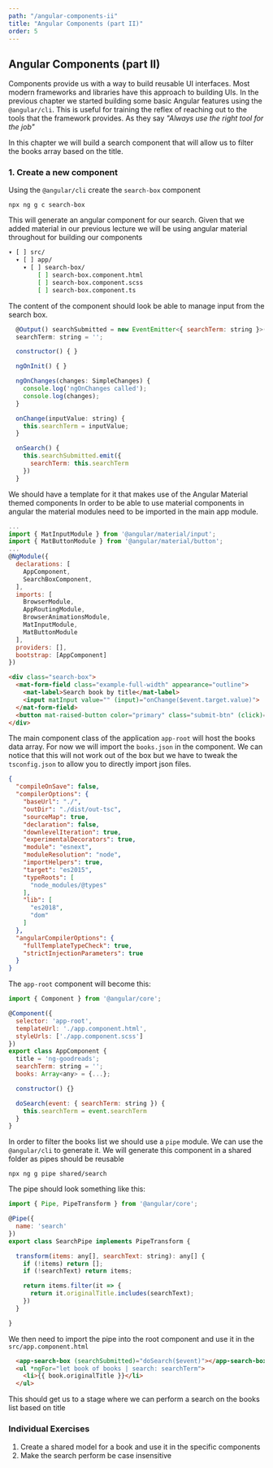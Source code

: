 ```yaml
---
path: "/angular-components-ii"
title: "Angular Components (part II)"
order: 5
---
```


## Angular Components (part II)

Components provide us with a way to build reusable UI interfaces. Most modern frameworks and libraries have 
this approach to building UIs.
In the previous chapter we started building some basic Angular features using the `@angular/cli`. This is useful 
for training the reflex of reaching out to the tools that the framework provides. As they say _"Always use the right tool for the job"_

In this chapter we will build a search component that will allow us to filter the books array based on the 
title.

### 1. Create a new component

Using the `@angular/cli` create the `search-box` component

`npx ng g c search-box`

This will generate an angular component for our search. Given that we added material in our previous 
lecture we will be using angular material throughout for building our components
```bash
▾ [ ] src/
  ▾ [ ] app/
    ▾ [ ] search-box/
        [ ] search-box.component.html
        [ ] search-box.component.scss
        [ ] search-box.component.ts
```

The content of the component should look be able to manage input from the search box.
```javascript
  @Output() searchSubmitted = new EventEmitter<{ searchTerm: string }>()
  searchTerm: string = '';

  constructor() { }

  ngOnInit() { }

  ngOnChanges(changes: SimpleChanges) {
    console.log('ngOnChanges called');
    console.log(changes);
  }

  onChange(inputValue: string) {
    this.searchTerm = inputValue;
  }

  onSearch() {
    this.searchSubmitted.emit({
      searchTerm: this.searchTerm
    })
  }
```

We should have a template for it that makes use of the Angular Material themed components
In order to be able to use material components in angular the material modules need to be imported in the 
main app module.
```javascript
...
import { MatInputModule } from '@angular/material/input';
import { MatButtonModule } from '@angular/material/button';
...
@NgModule({
  declarations: [
    AppComponent,
    SearchBoxComponent,
  ],
  imports: [
    BrowserModule,
    AppRoutingModule,
    BrowserAnimationsModule,
    MatInputModule,
    MatButtonModule
  ],
  providers: [],
  bootstrap: [AppComponent]
})
```

```html
<div class="search-box">
  <mat-form-field class="example-full-width" appearance="outline">
    <mat-label>Search book by title</mat-label>
    <input matInput value="" (input)="onChange($event.target.value)">
  </mat-form-field>
  <button mat-raised-button color="primary" class="submit-btn" (click)="onSearch()">Search</button>
</div>
```

The main component class of the application `app-root` will host the books data array. For now we will 
import the `books.json` in the component. We can notice that this will not work out of the box but we have to 
tweak the `tsconfig.json` to allow you to directly import json files.
```json
{
  "compileOnSave": false,
  "compilerOptions": {
    "baseUrl": "./",
    "outDir": "./dist/out-tsc",
    "sourceMap": true,
    "declaration": false,
    "downlevelIteration": true,
    "experimentalDecorators": true,
    "module": "esnext",
    "moduleResolution": "node",
    "importHelpers": true,
    "target": "es2015",
    "typeRoots": [
      "node_modules/@types"
    ],
    "lib": [
      "es2018",
      "dom"
    ]
  },
  "angularCompilerOptions": {
    "fullTemplateTypeCheck": true,
    "strictInjectionParameters": true
  }
}
```

The `app-root` component will become this:
```javascript
import { Component } from '@angular/core';

@Component({
  selector: 'app-root',
  templateUrl: './app.component.html',
  styleUrls: ['./app.component.scss']
})
export class AppComponent {
  title = 'ng-goodreads';
  searchTerm: string = '';
  books: Array<any> = {...};

  constructor() {}

  doSearch(event: { searchTerm: string }) {
    this.searchTerm = event.searchTerm
  }
}
```

In order to filter the books list we should use a `pipe` module. We can use the `@angular/cli` to generate it.
We will generate this component in a shared folder as pipes should be reusable

`npx ng g pipe shared/search`

The pipe should look something like this:
```javascript
import { Pipe, PipeTransform } from '@angular/core';

@Pipe({
  name: 'search'
})
export class SearchPipe implements PipeTransform {

  transform(items: any[], searchText: string): any[] {
    if (!items) return [];
    if (!searchText) return items;

    return items.filter(it => {
      return it.originalTitle.includes(searchText);
    })
  }

}
```

We then need to import the pipe into the root component and use it in the `src/app.component.html`

```html
  <app-search-box (searchSubmitted)="doSearch($event)"></app-search-box>
  <ul *ngFor="let book of books | search: searchTerm">
    <li>{{ book.originalTitle }}</li>
  </ul>
```

This should get us to a stage where we can perform a search on the books list based on title


### Individual Exercises

1) Create a shared model for a book and use it in the specific components
2) Make the search perform be case insensitive

